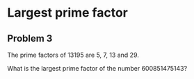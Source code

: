 # Largest prime factor

## Problem 3
The prime factors of 13195 are 5, 7, 13 and 29.

What is the largest prime factor of the number 600851475143?
